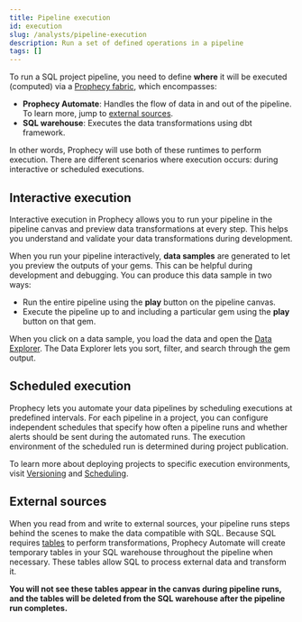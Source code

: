 ```yaml
---
title: Pipeline execution
id: execution
slug: /analysts/pipeline-execution
description: Run a set of defined operations in a pipeline
tags: []
---
```


To run a SQL project pipeline, you need to define **where** it will be executed (computed) via a [Prophecy fabric](/administration/fabrics/prophecy-fabrics/), which encompasses:

- **Prophecy Automate**: Handles the flow of data in and out of the pipeline. To learn more, jump to [external sources](#external-sources).
- **SQL warehouse**: Executes the data transformations using dbt framework.

In other words, Prophecy will use both of these runtimes to perform execution. There are different scenarios where execution occurs: during interactive or scheduled executions.

## Interactive execution

Interactive execution in Prophecy allows you to run your pipeline in the pipeline canvas and preview data transformations at every step. This helps you understand and validate your data transformations during development.

When you run your pipeline interactively, **data samples** are generated to let you preview the outputs of your gems. This can be helpful during development and debugging. You can produce this data sample in two ways:

- Run the entire pipeline using the **play** button on the pipeline canvas.
- Execute the pipeline up to and including a particular gem using the **play** button on that gem.

When you click on a data sample, you load the data and open the [Data Explorer](docs/analysts/development/data-explorer.md). The Data Explorer lets you sort, filter, and search through the gem output.

## Scheduled execution

Prophecy lets you automate your data pipelines by scheduling executions at predefined intervals. For each pipeline in a project, you can configure independent schedules that specify how often a pipeline runs and whether alerts should be sent during the automated runs. The execution environment of the scheduled run is determined during project publication.

To learn more about deploying projects to specific execution environments, visit [Versioning](docs/analysts/version-control/version-control.md) and [Scheduling](docs/analysts/scheduling.md).

## External sources

When you read from and write to external sources, your pipeline runs steps behind the scenes to make the data compatible with SQL. Because SQL requires [tables](/analysts/development/gems/source-target/#tables) to perform transformations, Prophecy Automate will create temporary tables in your SQL warehouse throughout the pipeline when necessary. These tables allow SQL to process external data and transform it.

**You will not see these tables appear in the canvas during pipeline runs, and the tables will be deleted from the SQL warehouse after the pipeline run completes.**
